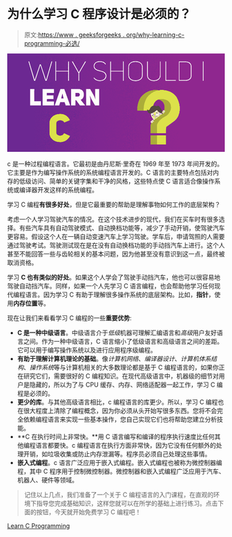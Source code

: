 # 为什么学习 C 程序设计是必须的？

> 原文:[https://www . geeksforgeeks . org/why-learning-c-programming-必选/](https://www.geeksforgeeks.org/why-learning-c-programming-is-a-must/)

![](img/170e6029d18d94cd61ef421f0a1f2c0f.png)

c 是一种过程编程语言。它最初是由丹尼斯·里奇在 1969 年至 1973 年间开发的。它主要是作为编写操作系统的系统编程语言开发的。C 语言的主要特点包括对内存的低级访问、简单的关键字集和干净的风格，这些特点使 C 语言适合像操作系统或编译器开发这样的系统编程。

学习 C 编程**有很多好处**，但是它最重要的帮助是理解事物如何工作的底层架构？

考虑一个人学习驾驶汽车的情况。在这个技术进步的现代，我们在买车时有很多选择。有些汽车具有自动驾驶模式、自动换档功能等，减少了手动开销，使驾驶汽车更容易。假设这个人在一辆自动变速汽车上学习驾驶。学车后，申请驾照的人需要通过驾驶考试。驾驶测试现在是在没有自动换档功能的手动挡汽车上进行。这个人甚至不能回答一些与齿轮相关的基本问题，因为他甚至没有意识到这一点，最终被取消资格。

学习 **C 也有类似的好处**。如果这个人学会了驾驶手动挡汽车，他也可以很容易地驾驶自动挡汽车。同样，如果一个人先学习 C 语言编程，也会帮助他学习任何现代编程语言。因为学习 C 有助于理解很多操作系统的底层架构。比如，**指针**，使用**内存位置**等。

现在让我们来看看学习 C 编程的一些**重要优势**:

*   **C 是一种中级语言**。中级语言介于*低级*机器可理解汇编语言和*高级*用户友好语言之间。作为一种中级语言，C 语言缩小了低级语言和高级语言之间的差距。它可以用于编写操作系统以及进行应用程序级编程。
*   **有助于理解计算机理论的基础**。像*计算机网络*、*编译器设计*、*计算机体系结构*、*操作系统*等与计算机相关的大多数理论都是基于 C 编程语言的，如果你正在研究它们，需要很好的 C 编程知识。在现代高级语言中，机器级的细节对用户是隐藏的，所以为了与 CPU 缓存、内存、网络适配器一起工作，学习 C 编程是必须的。
*   **更少的库**。与其他高级语言相比，c 编程语言的库更少。所以，学习 C 编程也在很大程度上清除了编程概念，因为你必须从头开始写很多东西。您将不会完全依赖编程语言来实现一些基本操作，您自己实现它们也将帮助您建立分析技能。
*   **C 在执行时间上非常快。**用 C 语言编写和编译的程序执行速度比任何其他编程语言都要快。c 编程语言在执行方面非常快，因为它没有任何额外的处理开销，如垃圾收集或防止内存泄漏等。程序员必须自己处理这些事情。
*   **嵌入式编程**。c 语言广泛应用于嵌入式编程。嵌入式编程也被称为微控制器编程，其中 C 程序用于控制微控制器。微控制器和嵌入式编程广泛应用于汽车、机器人、硬件等领域。

> 记住以上几点，我们准备了一个关于 C 编程语言的入门课程，在直观的环境下指导您完成基础知识，这样您就可以在所学的基础上进行练习。点击下面的按钮，今天就开始免费学习 C 编程吧！

[Learn C Programming](https://practice.geeksforgeeks.org/batch/C%20Programming/)